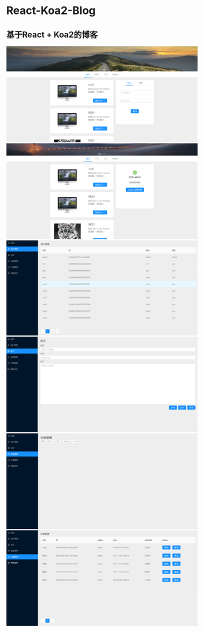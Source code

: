 # React-Koa2-Blog

## 基于React + Koa2的博客

![](https://github.com/ZrdZz/React-Koa2-Blog/raw/master/doc/%E6%88%AA%E5%9B%BE1.png)
![](https://github.com/ZrdZz/React-Koa2-Blog/raw/master/doc/%E6%88%AA%E5%9B%BE2.png)
![](https://github.com/ZrdZz/React-Koa2-Blog/raw/master/doc/%E6%88%AA%E5%9B%BE3.png)
![](https://github.com/ZrdZz/React-Koa2-Blog/raw/master/doc/%E6%88%AA%E5%9B%BE4.png)
![](https://github.com/ZrdZz/React-Koa2-Blog/raw/master/doc/%E6%88%AA%E5%9B%BE5.png)
![](https://github.com/ZrdZz/React-Koa2-Blog/raw/master/doc/%E6%88%AA%E5%9B%BE6.png)

                                    

	
















































